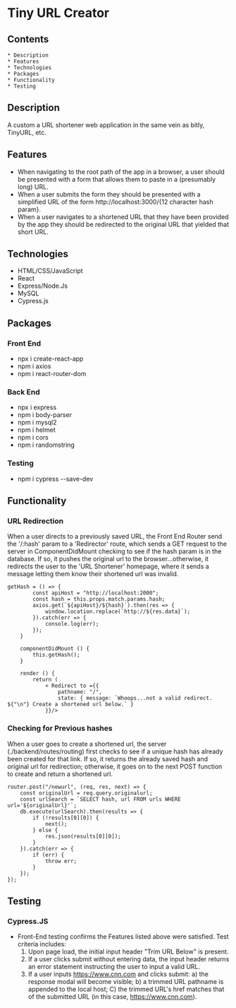 # Tiny URL Creator

## Contents
    * Description
    * Features
    * Technologies
    * Packages
    * Functionality
    * Testing

## Description
A custom a URL shortener web application in the same vein as bitly, TinyURL, etc.

## Features
* When navigating to the root path of the app in a browser, a user should be presented with a form that allows them to paste in a (presumably long) URL.
* When a user submits the form they should be presented with a simplified URL of the form http://localhost:3000/{12 character hash param}.
* When a user navigates to a shortened URL that they have been provided by the app they should be redirected to the original URL that yielded that short URL.

## Technologies
* HTML/CSS/JavaScript
* React
* Express/Node.Js
* MySQL
* Cypress.js

## Packages
### Front End
* npx i create-react-app
* npm i axios
* npm i react-router-dom

### Back End
* npx i express
* npm i body-parser
* npm i mysql2
* npm i helmet
* npm i cors
* npm i randomstring

### Testing
* npm i cypress --save-dev

## Functionality

### URL Redirection

When a user directs to a previously saved URL, the Front End Router send the '/:hash' param to a 'Redirector' route, which sends a GET request to the server in ComponentDidMount checking to see if the hash param is in the database. If so, it pushes the original url to the browser...otherwise, it redirects the user to the 'URL Shortener' homepage, where it sends a message letting them know their shortened url was invalid.

```
getHash = () => {
        const apiHost = "http://localhost:2000";
        const hash = this.props.match.params.hash;
        axios.get(`${apiHost}/${hash}`).then(res => {
            window.location.replace(`http://${res.data}`);
        }).catch(err => {
            console.log(err);
        });
    }

    componentDidMount () {
        this.getHash();
    }

    render () {
        return (
            < Redirect to ={{
                pathname: "/",
                state: { message: `Whoops...not a valid redirect. ${"\n"} Create a shortened url below.` }
            }}/>
```

### Checking for Previous hashes

When a user goes to create a shortened url, the server (./backend/routes/routing) first checks to see if a unique hash has already been created for that link. If so, it returns the already saved hash and original url for redirection; otherwise, it goes on to the next POST function to create and return a shortened url.

```
router.post("/newurl", (req, res, next) => {
    const originalUrl = req.query.originalurl;
    const urlSearch = `SELECT hash, url FROM urls WHERE url='${originalUrl}'`;
    db.execute(urlSearch).then(results => {
        if (!results[0][0]) {
            next();
        } else {
            res.json(results[0][0]);
        }
    }).catch(err => {
        if (err) {
            throw err;
        }
    });
});
```



## Testing
### Cypress.JS 
* Front-End testing confirms the Features listed above were satisfied. Test criteria includes:
    1) Upon page load, the initial input header "Trim URL Below" is present.
    2) If a user clicks submit without entering data, the input header returns an error statement instructing the user to input a valid URL.
    3) If a user inputs https://www.cnn.com and clicks submit:
        a) the response modal will become visible; 
        b) a trimmed URL pathname is appended to the local host; 
        C) the trimmed URL's href matches that of the submitted URL (in this case, https://www.cnn.com).
